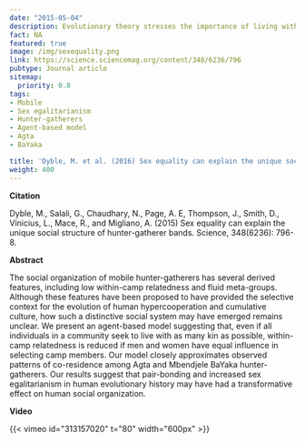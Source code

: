 ```yaml
---
date: "2015-05-04"
description: Evolutionary theory stresses the importance of living with kin, not least because they share some of our genes. Nevertheless, a large-scale assessment of contemporary hunter-gatherer societies has established a consistent pattern of unrelated individuals living together. Here we used a modelling approach to suggest that a possible answer to this conundrum is that cohabitation choices are being governed equally by men and women.
fact: NA
featured: true
image: /img/sexequality.png
link: https://science.sciencemag.org/content/348/6236/796
pubtype: Journal article
sitemap:
  priority: 0.8
tags:
- Mobile
- Sex egalitarianism
- Hunter-gatherers
- Agent-based model
- Agta
- BaYaka

title: 'Dyble, M. et al. (2016) Sex equality can explain the unique social structure of hunter-gatherer bands. Science'
weight: 400
---
```

**Citation**

Dyble, M., Salali, G., Chaudhary, N., Page, A. E, Thompson, J., Smith, D., Vinicius, L., Mace, R., and Migliano, A. (2015) Sex equality can explain the unique social structure of hunter-gatherer bands. Science, 348(6236): 796-8. 

**Abstract** 

The social organization of mobile hunter-gatherers has several derived features, including low within-camp relatedness and fluid meta-groups. Although these features have been proposed to have provided the selective context for the evolution of human hypercooperation and cumulative culture, how such a distinctive social system may have emerged remains unclear. We present an agent-based model suggesting that, even if all individuals in a community seek to live with as many kin as possible, within-camp relatedness is reduced if men and women have equal influence in selecting camp members. Our model closely approximates observed patterns of co-residence among Agta and Mbendjele BaYaka hunter-gatherers. Our results suggest that pair-bonding and increased sex egalitarianism in human evolutionary history may have had a transformative effect on human social organization.

**Video**

{{< vimeo id="313157020" t="80" width="600px" >}}

